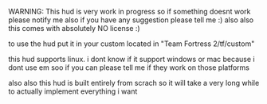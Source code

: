 WARNING: This hud is very work in progress so if something doesnt work please notify me
also if you have any suggestion please tell me :)
also also this comes with absolutely NO license :)



to use the hud put it in your custom located in "Team Fortress 2/tf/custom"



this hud supports linux. i dont know if it support windows or mac because i dont use em soo if you can please tell me if they work on those platforms

also also this hud is built entirely from scrach so it will take a very long while to actually implement everything i want

